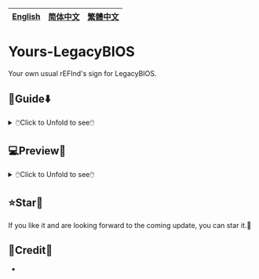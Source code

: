 [English](README.md)|[简体中文](自述文件.md)|[繁體中文](繁體中文.md)
--|--|--

# Yours-LegacyBIOS
Your own usual rEFInd's sign for LegacyBIOS.

## 🧭Guide⬇️

<details>
<summary>🖱️Click to Unfold to see🖱️</summary>


</details>

## 💻️Preview👀

<details>
<summary>🖱️Click to Unfold to see🖱️</summary>


</details>

## ⭐Star🌟
If you like it and are looking forward to the coming update, you can star it.💫

## 🎉Credit🎊
- 
